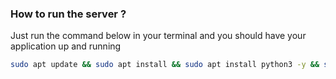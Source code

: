 ### How to run the server ?

Just run the command below in your terminal and you should have your application up and running
```sh
sudo apt update && sudo apt install && sudo apt install python3 -y && sudo apt install python3-flask -y && export FLASK_DEBUG=1 && flask run --port=8181
```
